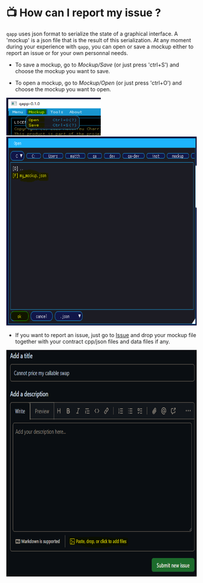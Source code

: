 # 📺 How can I report my issue ?

`qapp` uses json format to serialize the state of a graphical interface. A 'mockup' is a json file that is the result of this serialization. At any moment during your experience with `qapp`, you can open or save a mockup either to report an issue or for your own personnal needs.

- To save a mockup, go to <em>Mockup/Save</em> (or just press 'ctrl+S') and choose the mockup you want to save.

- To open a mockup, go to <em>Mockup/Open</em> (or just press 'ctrl+O') and choose the mockup you want to open.

<div align="left">
  <div>
    <img src="Capture1.PNG" width="250" height="100"/>
  </div>
</a>
<div align="left">
  <div>
    <img src="Capture2.PNG" width="1000" height="500"/>
  </div>
</a>

- If you want to report an issue, just go to [Issue](https://GitHub.com/matt-charr/qa-demo/issues) and drop your mockup file together with your contract cpp/json files and data files if any.

<div align="left">
  <div>
    <img src="Capture.PNG" width="900" height="600"/>
  </div>
</a>
